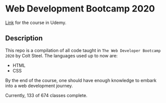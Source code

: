 # Web Development Bootcamp 2020

[Link](https://www.udemy.com/course/the-web-developer-bootcamp) for the course in Udemy.

## Description

This repo is a compilation of all code taught in `The Web Developer Bootcamp 2020` by Colt Steel.
The languages used up to now are:

- HTML
- CSS

By the end of the course, one should have enough knowledge to embark into a web development journey.

Currently, 133 of 674 classes complete.

<!-- Repo for the bootcamp WDB 2020 by Colt Steel. -->
